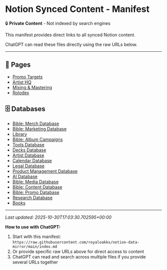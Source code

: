 # Notion Synced Content - Manifest

🔒 **Private Content** - Not indexed by search engines

This manifest provides direct links to all synced Notion content.

ChatGPT can read these files directly using the raw URLs below.

---

## 📄 Pages

- [Promo Targets](https://raw.githubusercontent.com/royaloakks/notion-data-mirror/main/pages/promo-targets.md)
- [Artist HQ](https://raw.githubusercontent.com/royaloakks/notion-data-mirror/main/pages/artist-hq.md)
- [Mixing & Mastering](https://raw.githubusercontent.com/royaloakks/notion-data-mirror/main/pages/mixing-mastering.md)
- [Rolodex ](https://raw.githubusercontent.com/royaloakks/notion-data-mirror/main/pages/rolodex.md)

## 🗄️ Databases

- [Bible: Merch Database](https://raw.githubusercontent.com/royaloakks/notion-data-mirror/main/databases/bible-merch-database.md)
- [Bible: Marketing Database](https://raw.githubusercontent.com/royaloakks/notion-data-mirror/main/databases/bible-marketing-database.md)
- [Library](https://raw.githubusercontent.com/royaloakks/notion-data-mirror/main/databases/library.md)
- [Bible: Album Campaigns](https://raw.githubusercontent.com/royaloakks/notion-data-mirror/main/databases/bible-album-campaigns.md)
- [Tools Database](https://raw.githubusercontent.com/royaloakks/notion-data-mirror/main/databases/tools-database.md)
- [Decks Database](https://raw.githubusercontent.com/royaloakks/notion-data-mirror/main/databases/decks-database.md)
- [Artist Database](https://raw.githubusercontent.com/royaloakks/notion-data-mirror/main/databases/artist-database.md)
- [Calendar Database](https://raw.githubusercontent.com/royaloakks/notion-data-mirror/main/databases/calendar-database.md)
- [Legal Database](https://raw.githubusercontent.com/royaloakks/notion-data-mirror/main/databases/legal-database.md)
- [Product Management Database](https://raw.githubusercontent.com/royaloakks/notion-data-mirror/main/databases/product-management-database.md)
- [AI Database](https://raw.githubusercontent.com/royaloakks/notion-data-mirror/main/databases/ai-database.md)
- [Bible: Media Database](https://raw.githubusercontent.com/royaloakks/notion-data-mirror/main/databases/bible-media-database.md)
- [Bible: Content Database](https://raw.githubusercontent.com/royaloakks/notion-data-mirror/main/databases/bible-content-database.md)
- [Bible: Promo Database](https://raw.githubusercontent.com/royaloakks/notion-data-mirror/main/databases/bible-promo-database.md)
- [Research Database](https://raw.githubusercontent.com/royaloakks/notion-data-mirror/main/databases/research-database.md)
- [Books](https://raw.githubusercontent.com/royaloakks/notion-data-mirror/main/databases/books.md)


---

*Last updated: 2025-10-30T17:03:30.702595+00:00*

**How to use with ChatGPT:**
1. Start with this manifest: `https://raw.githubusercontent.com/royaloakks/notion-data-mirror/main/index.md`
2. Or provide specific raw URLs above for direct access to content
3. ChatGPT can read and search across multiple files if you provide several URLs together

